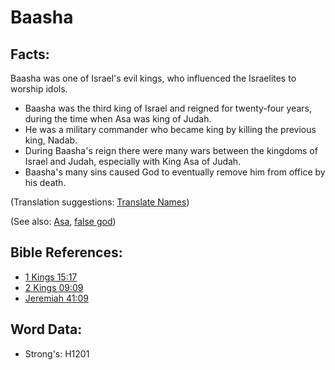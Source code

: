# Baasha #

## Facts: ##

Baasha was one of Israel's evil kings, who influenced the Israelites to worship idols.

* Baasha was the third king of Israel and reigned for twenty-four years, during the time when Asa was king of Judah.
* He was a military commander who became king by killing the previous king, Nadab.
* During Baasha's reign there were many wars between the kingdoms of Israel and Judah, especially with King Asa of Judah.
* Baasha's many sins caused God to eventually remove him from office by his death.

(Translation suggestions: [Translate Names](rc://en/ta/man/translate/translate-names))

(See also: [Asa](../names/asa.md), [false god](../kt/falsegod.md))

## Bible References: ##

* [1 Kings 15:17](rc://en/tn/help/1ki/15/17)
* [2 Kings 09:09](rc://en/tn/help/2ki/09/09)
* [Jeremiah 41:09](rc://en/tn/help/jer/41/09)

## Word Data: ##

* Strong's: H1201

